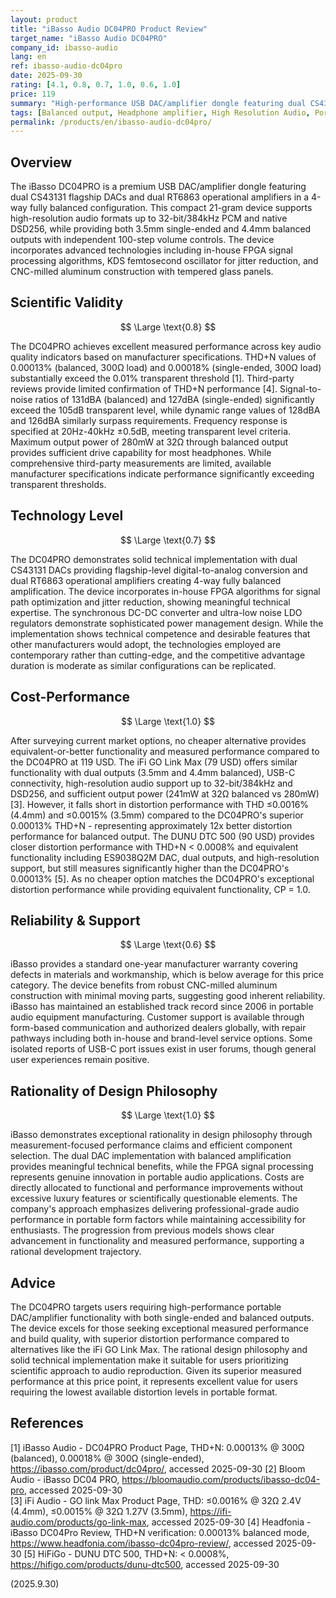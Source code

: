 ```yaml
---
layout: product
title: "iBasso Audio DC04PRO Product Review"
target_name: "iBasso Audio DC04PRO"
company_id: ibasso-audio
lang: en
ref: ibasso-audio-dc04pro
date: 2025-09-30
rating: [4.1, 0.8, 0.7, 1.0, 0.6, 1.0]
price: 119
summary: "High-performance USB DAC/amplifier dongle featuring dual CS43131 DACs and balanced amplification, delivering excellent measured performance with rational design philosophy"
tags: [Balanced output, Headphone amplifier, High Resolution Audio, Portable, USB DAC]
permalink: /products/en/ibasso-audio-dc04pro/
---
```

## Overview

The iBasso DC04PRO is a premium USB DAC/amplifier dongle featuring dual CS43131 flagship DACs and dual RT6863 operational amplifiers in a 4-way fully balanced configuration. This compact 21-gram device supports high-resolution audio formats up to 32-bit/384kHz PCM and native DSD256, while providing both 3.5mm single-ended and 4.4mm balanced outputs with independent 100-step volume controls. The device incorporates advanced technologies including in-house FPGA signal processing algorithms, KDS femtosecond oscillator for jitter reduction, and CNC-milled aluminum construction with tempered glass panels.

## Scientific Validity

$$ \Large \text{0.8} $$

The DC04PRO achieves excellent measured performance across key audio quality indicators based on manufacturer specifications. THD+N values of 0.00013% (balanced, 300Ω load) and 0.00018% (single-ended, 300Ω load) substantially exceed the 0.01% transparent threshold [1]. Third-party reviews provide limited confirmation of THD+N performance [4]. Signal-to-noise ratios of 131dBA (balanced) and 127dBA (single-ended) significantly exceed the 105dB transparent level, while dynamic range values of 128dBA and 126dBA similarly surpass requirements. Frequency response is specified at 20Hz-40kHz ±0.5dB, meeting transparent level criteria. Maximum output power of 280mW at 32Ω through balanced output provides sufficient drive capability for most headphones. While comprehensive third-party measurements are limited, available manufacturer specifications indicate performance significantly exceeding transparent thresholds.

## Technology Level

$$ \Large \text{0.7} $$

The DC04PRO demonstrates solid technical implementation with dual CS43131 DACs providing flagship-level digital-to-analog conversion and dual RT6863 operational amplifiers creating 4-way fully balanced amplification. The device incorporates in-house FPGA algorithms for signal path optimization and jitter reduction, showing meaningful technical expertise. The synchronous DC-DC converter and ultra-low noise LDO regulators demonstrate sophisticated power management design. While the implementation shows technical competence and desirable features that other manufacturers would adopt, the technologies employed are contemporary rather than cutting-edge, and the competitive advantage duration is moderate as similar configurations can be replicated.

## Cost-Performance

$$ \Large \text{1.0} $$

After surveying current market options, no cheaper alternative provides equivalent-or-better functionality and measured performance compared to the DC04PRO at 119 USD. The iFi GO Link Max (79 USD) offers similar functionality with dual outputs (3.5mm and 4.4mm balanced), USB-C connectivity, high-resolution audio support up to 32-bit/384kHz and DSD256, and sufficient output power (241mW at 32Ω balanced vs 280mW) [3]. However, it falls short in distortion performance with THD ≤0.0016% (4.4mm) and ≤0.0015% (3.5mm) compared to the DC04PRO's superior 0.00013% THD+N - representing approximately 12x better distortion performance for balanced output. The DUNU DTC 500 (90 USD) provides closer distortion performance with THD+N < 0.0008% and equivalent functionality including ES9038Q2M DAC, dual outputs, and high-resolution support, but still measures significantly higher than the DC04PRO's 0.00013% [5]. As no cheaper option matches the DC04PRO's exceptional distortion performance while providing equivalent functionality, CP = 1.0.

## Reliability & Support

$$ \Large \text{0.6} $$

iBasso provides a standard one-year manufacturer warranty covering defects in materials and workmanship, which is below average for this price category. The device benefits from robust CNC-milled aluminum construction with minimal moving parts, suggesting good inherent reliability. iBasso has maintained an established track record since 2006 in portable audio equipment manufacturing. Customer support is available through form-based communication and authorized dealers globally, with repair pathways including both in-house and brand-level service options. Some isolated reports of USB-C port issues exist in user forums, though general user experiences remain positive.

## Rationality of Design Philosophy

$$ \Large \text{1.0} $$

iBasso demonstrates exceptional rationality in design philosophy through measurement-focused performance claims and efficient component selection. The dual DAC implementation with balanced amplification provides meaningful technical benefits, while the FPGA signal processing represents genuine innovation in portable audio applications. Costs are directly allocated to functional and performance improvements without excessive luxury features or scientifically questionable elements. The company's approach emphasizes delivering professional-grade audio performance in portable form factors while maintaining accessibility for enthusiasts. The progression from previous models shows clear advancement in functionality and measured performance, supporting a rational development trajectory.

## Advice

The DC04PRO targets users requiring high-performance portable DAC/amplifier functionality with both single-ended and balanced outputs. The device excels for those seeking exceptional measured performance and build quality, with superior distortion performance compared to alternatives like the iFi GO Link Max. The rational design philosophy and solid technical implementation make it suitable for users prioritizing scientific approach to audio reproduction. Given its superior measured performance at this price point, it represents excellent value for users requiring the lowest available distortion levels in portable format.

## References

[1] iBasso Audio - DC04PRO Product Page, THD+N: 0.00013% @ 300Ω (balanced), 0.00018% @ 300Ω (single-ended), https://ibasso.com/product/dc04pro/, accessed 2025-09-30
[2] Bloom Audio - iBasso DC04 PRO, https://bloomaudio.com/products/ibasso-dc04-pro, accessed 2025-09-30  
[3] iFi Audio - GO link Max Product Page, THD: ≤0.0016% @ 32Ω 2.4V (4.4mm), ≤0.0015% @ 32Ω 1.27V (3.5mm), https://ifi-audio.com/products/go-link-max, accessed 2025-09-30
[4] Headfonia - iBasso DC04Pro Review, THD+N verification: 0.00013% balanced mode, https://www.headfonia.com/ibasso-dc04pro-review/, accessed 2025-09-30
[5] HiFiGo - DUNU DTC 500, THD+N: < 0.0008%, https://hifigo.com/products/dunu-dtc500, accessed 2025-09-30

(2025.9.30)